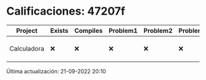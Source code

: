 # Calificaciones: 47207f
|Project|Exists|Compiles|Problem1|Problem2|Problem3|Extra|CommitHash|CommitDate|CheckDate|Comments|DueDate|Grade|
|-|-|-|-|-|-|-|-|-|-|-|-|-|
|Calculadora|❌|❌|❌|❌|❌|❌|NA|NA|21-09-2022 20:10:15|No se encontró el archivo en PracticasCompuI/Calculadora/Calculadora.cpp|28-09-2022 21:00:00|5|

Última actualización: 21-09-2022 20:10